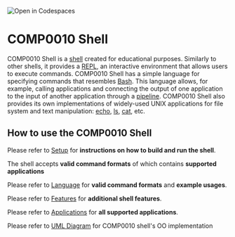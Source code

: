![Open in Codespaces](https://classroom.github.com/assets/open-in-codespaces-abfff4d4e15f9e1bd8274d9a39a0befe03a0632bb0f153d0ec72ff541cedbe34.svg)
# COMP0010 Shell

COMP0010 Shell is a [shell](https://en.wikipedia.org/wiki/Shell_(computing)) created for educational purposes. 
Similarly to other shells, it provides a [REPL](https://en.wikipedia.org/wiki/Read%E2%80%93eval%E2%80%93print_loop), an interactive environment that allows users to execute commands. COMP0010 Shell has a simple language for specifying commands that resembles [Bash](https://en.wikipedia.org/wiki/Bash_(Unix_shell)). This language allows, for example, calling applications and connecting the output of one application to the input of another application through a [pipeline](https://en.wikipedia.org/wiki/Pipeline_(Unix)). COMP0010 Shell also provides its own implementations of widely-used UNIX applications for file system and text manipulation: [echo](https://en.wikipedia.org/wiki/Echo_(command)), [ls](https://en.wikipedia.org/wiki/Ls), [cat](https://en.wikipedia.org/wiki/Cat_(Unix)), etc. 

## How to use the COMP0010 Shell

Please refer to [Setup](/doc/Setup.md) for **instructions on how to build and run the shell**.

The shell accepts **valid command formats** of which contains **supported applications**

Please refer to [Language](/doc/Language.md) for **valid command formats** and **example usages**.

Please refer to [Features](/doc/Features.md) for **additional shell features**.

Please refer to [Applications](/doc/Applications.md) for **all supported applications**.

Please refer to [UML Diagram](/doc/UML.png) for COMP0010 shell's OO implementation



